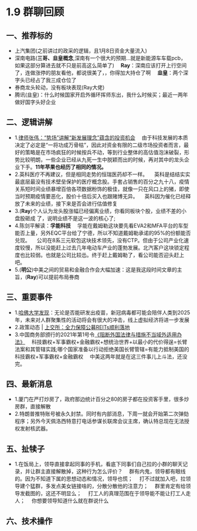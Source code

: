 # 1.9 群聊回顾

## 一、推荐标的
+ 上汽集团(之前讲过的政采的逻辑，且1月8日资金大量流入)
+ 深南电路(**三哥、韭皇概念**,深南有一个很大的预期…就是新能源车车载pcb，如果这部分算进去就不只是前高这么简单了)
&emsp;**Ray**：深南应该打开上行空间了，连做涨停的朋友看他，都说很美了，，你得加大持仓了啊
&emsp;**韭皇**：两个深字头已经占了我三成仓位了
+ 券商龙头轮动，没有板块表现(Ray大佬)
+ 腾讯(韭皇)：什么时候国家开启外循环挥师东出，我什么时候买；最近一两年做好国字头好企业

## 二、逻辑讲解
+ 1.[律师张伟：“势场”讲解“新发展理念”蕴含的投资机会](https://mp.weixin.qq.com/s/qDJrhN10fS9g2cmtijTBgw)
&emsp;由于科技发展的本质决定了必定是“一将功成万骨枯”，因此对资金有限的二级市场投资者而言，最好的策略是在市场疯狂的时候按兵不动，等到行业整体的高估值泡沫破裂，形势比较明朗，一些企业已经从九死一生中脱颖而出的时候，再对其中的龙头企业下手。**11年苹果也经历了相同的情况。**
+ 2.英科医疗不再建议，但是相同走势的恒瑞医药却不一样。
&emsp;英科是结结实实最底层最没有技术壁垒保护的医疗概念股。手套占销售的百分之九十八，疫情关系短时间业绩暴增百倍各项数据粉饰的极佳，就像一只在风口上的猪，即使当时预期疫情要恶化，股价十倍后买入也跟赌博无异。
&emsp;英科因为催化已经释放了未来的业绩，接下来是否会进行估值修复
+ 3.(**Ray**)个人认为龙头股涨幅已经偏离业绩，你看同板块个股，业绩不差的小盘股砸成 了，说明业绩不是这一波的核心了;
+ 4.陈剑平解读：**孚能科技**
&emsp;孚能在戴姆勒这块要先看EVA2和MFA平台的车型能否上量，另外EQC平台给了宁德，所以不知道戴姆勒承诺的95%的份额能否兑现。
&emsp;公司在8系三元软包这块技术领先，没有CTP。但由于公司产业化速度较慢，所以没能赶上过去几年电动车产业的蓬勃发展。北汽客户这块锁定程度也比较弱。也就是公司比较怂。终于赶上戴姆勒了，看公司能否迎头赶上吧。
+ 5.(**明公**)中美之间的贸易和金融合作会大幅加速：这是我这段时间文章的主旨，(**Ray**)可以提前布局券商

## 三、重要事件
+ 1.[哈佛大学发现](https://mp.weixin.qq.com/s/-9S2wsS6bkVfisDecqEvZg)：无论是否能研发出疫苗，新冠病毒都可能会陪伴人类到2025年，未来对人群聚集性的活动将会有很大的冲击，线上虚拟经济将进一步发展
+ 2.政策动态 | [上交所：全力保障公募REITs顺利落地](https://mp.weixin.qq.com/s/mGcE_5rXh0OUbnEpKVYY4w)
+ 3.中国商务部颁行的2021年第1号令[《阻断外国法律与措施不当域外适用办法》](https://mp.weixin.qq.com/s/44TDRIQLvEkE5Fjt3fVb5Q)
&emsp;科技霸权+军事霸权+金融霸权+想统治世界+以最小的代价得逞=长臂法案和其管辖实践;哪个国家准备以行动拒绝美国长臂管辖=有能力抵制美国的科技霸权+军事霸权+金融霸权
&emsp;中美这两年就是在这三件事儿上斗法，还没完。

## 四、最新消息
+ 1.厦门在严打炒房了，政府那边统计百分之80的房子都在投资客手里，很多炒房群，直接解散
+ 2.特朗普推特账号被永久封禁。同时有内部消息，下周一就会开始第二次弹劾程序；另外今天佩洛西特意打电话参谋长联席会议主席，确认特总现在无法授权发射核武器。

## 五、扯犊子
+ 1.在饭局上，领导直接拿起同事的手机，看底下同事们自己拉的小群的聊天记录，并让群主直接解散掉，这种行为怎么评价？
&emsp;群有内鬼，领导都有眼线的。因为不知道下属的思想动态和情况，领导也慌；
&emsp;打不过就加入吧，拉领导建个猛群，多发点美女链接啥的，分散分散他的注意力；
&emsp;群里肯定有给领导发截图的，这还不明显么；
&emsp;打工人的真理范围在于领导能不能让打工人走人；
&emsp;你想要领导知道什么就在群说什么

## 六、技术操作
